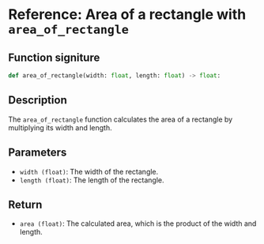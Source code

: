 # Reference: Area of a rectangle with `area_of_rectangle`

## Function signiture
```python
def area_of_rectangle(width: float, length: float) -> float:
```

## Description
The `area_of_rectangle` function calculates the area of a rectangle by multiplying its width and length.

## Parameters
- `width (float)`: The width of the rectangle.
- `length (float)`: The length of the rectangle.

## Return
- `area (float)`: The calculated area, which is the product of the width and length.